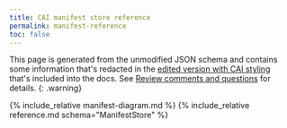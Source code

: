 ```yaml
---
title: CAI manifest store reference
permalink: manifest-reference
toc: false
---
```


This page is generated from the unmodified JSON schema and contains some information that's redacted in the [edited version with CAI styling](/reference-cai) that's included into the docs.  See  [Review comments and questions](review-questions#schema-manual-edits) for details.
{: .warning}

{% include_relative manifest-diagram.md %}
{% include_relative reference.md schema="ManifestStore" %}
